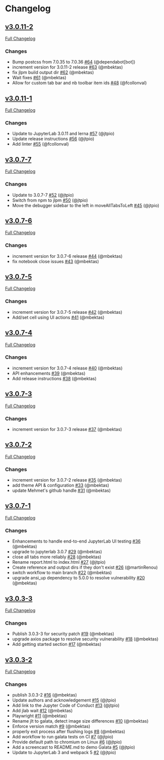 # Changelog

<!-- <START NEW CHANGELOG ENTRY> -->

## [v3.0.11-2](https://github.com/jupyterlab/galata/tree/v3.0.11-2)

[Full Changelog](https://github.com/jupyterlab/galata/compare/v3.0.11-1...v3.0.11-2)

### Changes

- Bump postcss from 7.0.35 to 7.0.36 [\#64](https://github.com/jupyterlab/galata/pull/64) (@dependabot[bot])
- increment version for 3.0.11-2 release [\#63](https://github.com/jupyterlab/galata/pull/63) (@mbektas)
- fix jlpm build output dir [\#62](https://github.com/jupyterlab/galata/pull/62) (@mbektas)
- Wait fixes [\#61](https://github.com/jupyterlab/galata/pull/61) (@mbektas)
- Allow for custom tab bar and nb toolbar item ids [\#48](https://github.com/jupyterlab/galata/pull/48) (@fcollonval)

<!-- <END NEW CHANGELOG ENTRY> -->

## [v3.0.11-1](https://github.com/jupyterlab/galata/tree/v3.0.11-1)

[Full Changelog](https://github.com/jupyterlab/galata/compare/v3.0.7-7...v3.0.11-1)

### Changes

- Update to JupyterLab 3.0.11 and lerna [\#57](https://github.com/jupyterlab/galata/pull/57) (@jtpio)
- Update release instructions [\#56](https://github.com/jupyterlab/galata/pull/56) (@jtpio)
- Add linter [\#55](https://github.com/jupyterlab/galata/pull/55) (@fcollonval)

## [v3.0.7-7](https://github.com/jupyterlab/galata/tree/v3.0.7-7)

[Full Changelog](https://github.com/jupyterlab/galata/compare/v3.0.7-6...v3.0.7-7)

### Changes

- Update to 3.0.7-7 [\#52](https://github.com/jupyterlab/galata/pull/52) (@jtpio)
- Switch from npm to jlpm [\#50](https://github.com/jupyterlab/galata/pull/50) (@jtpio)
- Move the debugger sidebar to the left in moveAllTabsToLeft [\#45](https://github.com/jupyterlab/galata/pull/45) (@jtpio)

## [v3.0.7-6](https://github.com/jupyterlab/galata/tree/v3.0.7-6)

[Full Changelog](https://github.com/jupyterlab/galata/compare/v3.0.7-5...v3.0.7-6)

### Changes

- increment version for 3.0.7-6 release [\#44](https://github.com/jupyterlab/galata/pull/44) (@mbektas)
- fix notebook close issues [\#43](https://github.com/jupyterlab/galata/pull/43) (@mbektas)

## [v3.0.7-5](https://github.com/jupyterlab/galata/tree/v3.0.7-5)

[Full Changelog](https://github.com/jupyterlab/galata/compare/v3.0.7-4...v3.0.7-5)

### Changes

- increment version for 3.0.7-5 release [\#42](https://github.com/jupyterlab/galata/pull/42) (@mbektas)
- Add/set cell using UI actions [\#41](https://github.com/jupyterlab/galata/pull/41) (@mbektas)

## [v3.0.7-4](https://github.com/jupyterlab/galata/tree/v3.0.7-4)

[Full Changelog](https://github.com/jupyterlab/galata/compare/v3.0.7-3...v3.0.7-4)

### Changes

- increment version for 3.0.7-4 release [\#40](https://github.com/jupyterlab/galata/pull/40) (@mbektas)
- API enhancements [\#39](https://github.com/jupyterlab/galata/pull/39) (@mbektas)
- Add release instructions [\#38](https://github.com/jupyterlab/galata/pull/38) (@mbektas)

## [v3.0.7-3](https://github.com/jupyterlab/galata/tree/v3.0.7-3)

[Full Changelog](https://github.com/jupyterlab/galata/compare/v3.0.7-2...v3.0.7-3)

### Changes

- increment version for 3.0.7-3 release [\#37](https://github.com/jupyterlab/galata/pull/37) (@mbektas)

## [v3.0.7-2](https://github.com/jupyterlab/galata/tree/v3.0.7-2)

[Full Changelog](https://github.com/jupyterlab/galata/compare/v3.0.7-1...v3.0.7-2)

### Changes

- increment version for 3.0.7-2 release [\#35](https://github.com/jupyterlab/galata/pull/35) (@mbektas)
- add theme API & configuration [\#33](https://github.com/jupyterlab/galata/pull/33) (@mbektas)
- update Mehmet's github handle [\#31](https://github.com/jupyterlab/galata/pull/31) (@mbektas)

## [v3.0.7-1](https://github.com/jupyterlab/galata/tree/v3.0.7-1)

[Full Changelog](https://github.com/jupyterlab/galata/compare/v3.0.3-3...v3.0.7-1)

### Changes

- Enhancements to handle end-to-end JupyterLab UI testing [\#36](https://github.com/jupyterlab/galata/pull/36) (@mbektas)
- upgrade to jupyterlab 3.0.7 [\#29](https://github.com/jupyterlab/galata/pull/29) (@mbektas)
- close all tabs more reliably [\#28](https://github.com/jupyterlab/galata/pull/28) (@mbektas)
- Rename report.html to index.html [\#27](https://github.com/jupyterlab/galata/pull/27) (@jtpio)
- Create reference and output dirs if they don't exist [\#26](https://github.com/jupyterlab/galata/pull/26) (@martinRenou)
- switch workflow to main branch [\#22](https://github.com/jupyterlab/galata/pull/22) (@mbektas)
- upgrade ansi\_up dependency to 5.0.0 to resolve vulnerability [\#20](https://github.com/jupyterlab/galata/pull/20) (@mbektas)

## [v3.0.3-3](https://github.com/jupyterlab/galata/tree/v3.0.3-3)

[Full Changelog](https://github.com/jupyterlab/galata/compare/v3.0.3-2...v3.0.3-3)

### Changes

- Publish 3.0.3-3 for security patch [\#19](https://github.com/jupyterlab/galata/pull/19) (@mbektas)
- upgrade axios package to resolve security vulnerability [\#18](https://github.com/jupyterlab/galata/pull/18) (@mbektas)
- Add getting started section [\#17](https://github.com/jupyterlab/galata/pull/17) (@mbektas)

## [v3.0.3-2](https://github.com/jupyterlab/galata/tree/v3.0.3-2)

[Full Changelog](https://github.com/jupyterlab/galata/compare/31767100603daa49e2cb6b7466451be5f76f4ac2...v3.0.3-2)

### Changes

- publish 3.0.3-2 [\#16](https://github.com/jupyterlab/galata/pull/16) (@mbektas)
- Update authors and acknowledgement [\#15](https://github.com/jupyterlab/galata/pull/15) (@jtpio)
- Add link to the Jupyter Code of Conduct [\#13](https://github.com/jupyterlab/galata/pull/13) (@jtpio)
- Add jlab wait [\#12](https://github.com/jupyterlab/galata/pull/12) (@mbektas)
- Playwright [\#11](https://github.com/jupyterlab/galata/pull/11) (@mbektas)
- Rename jlt to galata, detect image size differences [\#10](https://github.com/jupyterlab/galata/pull/10) (@mbektas)
- Enforce version match [\#9](https://github.com/jupyterlab/galata/pull/9) (@mbektas)
- properly exit process after flushing logs [\#8](https://github.com/jupyterlab/galata/pull/8) (@mbektas)
- Add workflow to run galata tests on CI [\#7](https://github.com/jupyterlab/galata/pull/7) (@jtpio)
- Provide default path to chromium on Linux [\#6](https://github.com/jupyterlab/galata/pull/6) (@jtpio)
- Add a screencast to README.md to demo Galata [\#5](https://github.com/jupyterlab/galata/pull/5) (@jtpio)
- Update to JupyterLab 3 and webpack 5 [\#2](https://github.com/jupyterlab/galata/pull/2) (@jtpio)
